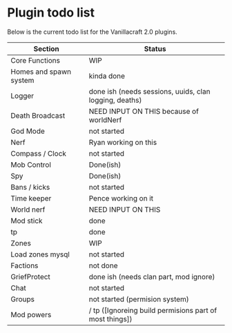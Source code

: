 Plugin todo list
=====

Below is the current todo list for the Vanillacraft 2.0 plugins.

Section                   |Status
---                       |---
Core Functions            | WIP
Homes and spawn system    | kinda done
Logger                    | done ish (needs sessions, uuids, clan logging, deaths)
Death Broadcast           | NEED INPUT ON THIS because of worldNerf
God Mode                  | not started
Nerf                      | Ryan working on this
Compass / Clock           | not started
Mob Control               | Done(ish)
Spy                       | Done(ish)
Bans / kicks              | not started
Time keeper               | Pence working on it
World nerf                | NEED INPUT ON THIS
Mod stick                 | done
tp                        | done
Zones                     | WIP
Load zones mysql          | not started
Factions                  | not done
GriefProtect              | done ish (needs clan part, mod ignore)
Chat                      | not started
Groups                    | not started (permision system)
Mod powers                |  / tp ([Ignoreing build permisions part of most things])
